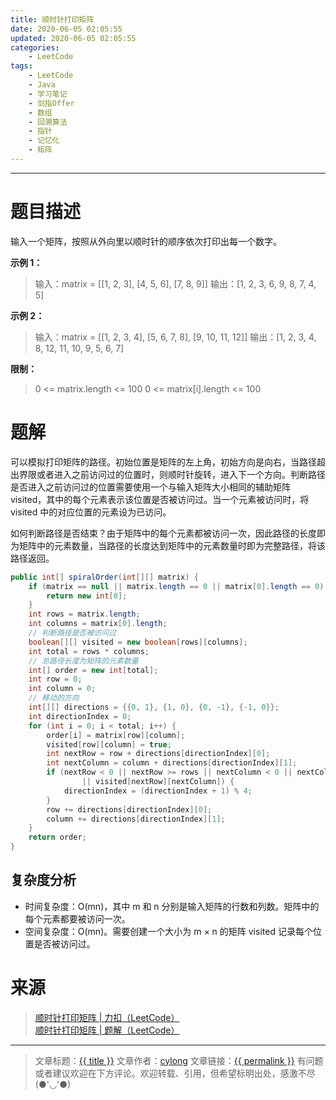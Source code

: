 ```yaml
---
title: 顺时针打印矩阵
date: 2020-06-05 02:05:55
updated: 2020-06-05 02:05:55
categories:
    - LeetCode
tags:
    - LeetCode
    - Java
    - 学习笔记
    - 剑指Offer
    - 数组
    - 回溯算法
    - 指针
    - 记忆化
    - 矩阵
---
```

---

# 题目描述

输入一个矩阵，按照从外向里以顺时针的顺序依次打印出每一个数字。

**示例 1：**
> 输入：matrix = [[1, 2, 3], [4, 5, 6], [7, 8, 9]]
> 输出：[1, 2, 3, 6, 9, 8, 7, 4, 5]

**示例 2：**
> 输入：matrix = [[1, 2, 3, 4], [5, 6, 7, 8], [9, 10, 11, 12]]
> 输出：[1, 2, 3, 4, 8, 12, 11, 10, 9, 5, 6, 7]

**限制：**
> 0 <= matrix.length <= 100
> 0 <= matrix[i].length <= 100

<!-- more -->

# 题解

可以模拟打印矩阵的路径。初始位置是矩阵的左上角，初始方向是向右，当路径超出界限或者进入之前访问过的位置时，则顺时针旋转，进入下一个方向。判断路径是否进入之前访问过的位置需要使用一个与输入矩阵大小相同的辅助矩阵 visited，其中的每个元素表示该位置是否被访问过。当一个元素被访问时，将 visited 中的对应位置的元素设为已访问。

如何判断路径是否结束？由于矩阵中的每个元素都被访问一次，因此路径的长度即为矩阵中的元素数量，当路径的长度达到矩阵中的元素数量时即为完整路径，将该路径返回。

```java
public int[] spiralOrder(int[][] matrix) {
    if (matrix == null || matrix.length == 0 || matrix[0].length == 0) {
        return new int[0];
    }
    int rows = matrix.length;
    int columns = matrix[0].length;
    // 判断路径是否被访问过
    boolean[][] visited = new boolean[rows][columns];
    int total = rows * columns;
    // 总路径长度为矩阵的元素数量
    int[] order = new int[total];
    int row = 0;
    int column = 0;
    // 移动的方向
    int[][] directions = {{0, 1}, {1, 0}, {0, -1}, {-1, 0}};
    int directionIndex = 0;
    for (int i = 0; i < total; i++) {
        order[i] = matrix[row][column];
        visited[row][column] = true;
        int nextRow = row + directions[directionIndex][0];
        int nextColumn = column + directions[directionIndex][1];
        if (nextRow < 0 || nextRow >= rows || nextColumn < 0 || nextColumn >= columns
                || visited[nextRow][nextColumn]) {
            directionIndex = (directionIndex + 1) % 4;
        }
        row += directions[directionIndex][0];
        column += directions[directionIndex][1];
    }
    return order;
}
```

## 复杂度分析

* 时间复杂度：O(mn)，其中 m 和 n 分别是输入矩阵的行数和列数。矩阵中的每个元素都要被访问一次。
* 空间复杂度：O(mn)。需要创建一个大小为 m × n 的矩阵 visited 记录每个位置是否被访问过。

# 来源

> [顺时针打印矩阵 | 力扣（LeetCode）][1]
> [顺时针打印矩阵 | 题解（LeetCode）][2]

---

> 文章标题：<a href='{{ permalink }}' title='{{ title }}' >{{ title }}</a>
> 文章作者：[cylong](http://www.cylong.com/about/ "cylong")
> 文章链接：<a href='{{ permalink }}' title='{{ title }}' >{{ permalink }}</a>
> 有问题或者建议欢迎在下方评论。欢迎转载、引用，但希望标明出处，感激不尽(●'◡'●)

[1]: https://leetcode-cn.com/problems/shun-shi-zhen-da-yin-ju-zhen-lcof/ "顺时针打印矩阵 | 力扣（LeetCode）"
[2]: https://leetcode-cn.com/problems/shun-shi-zhen-da-yin-ju-zhen-lcof/solution/shun-shi-zhen-da-yin-ju-zhen-by-leetcode-solution/ "顺时针打印矩阵 | 题解（LeetCode）"

